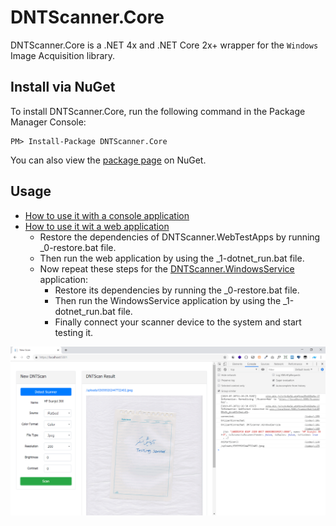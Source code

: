 DNTScanner.Core
=======

DNTScanner.Core is a .NET 4x and .NET Core 2x+ wrapper for the `Windows` Image Acquisition library.

Install via NuGet
-----------------
To install DNTScanner.Core, run the following command in the Package Manager Console:

```
PM> Install-Package DNTScanner.Core
```

You can also view the [package page](http://www.nuget.org/packages/DNTScanner.Core/) on NuGet.


Usage
-----
- [How to use it with a console application](/DNTScanner.Core.Tests/DNTScanner.ConsoleTestApp/Program.cs)
- [How to use it wit a web application](/DNTScanner.Core.Tests/DNTScanner.WebTestApps/DNTScanner.ASPNETCoreApp/Controllers/ScannerController.cs)
  - Restore the dependencies of DNTScanner.WebTestApps by running _0-restore.bat file.
  - Then run the web application by using the _1-dotnet_run.bat file.
  - Now repeat these steps for the [DNTScanner.WindowsService](/DNTScanner.Core.Tests/DNTScanner.WebTestApps/DNTScanner.WindowsService/Program.cs) application:
     - Restore its dependencies by running the _0-restore.bat file.
     - Then run the WindowsService application by using the _1-dotnet_run.bat file.
	 - Finally connect your scanner device to the system and start testing it.

![test-scanner](/DNTScanner.Core.Tests/DNTScanner.WebTestApps/DNTScanner.ASPNETCoreApp/wwwroot/uploads/test-scanner.gif)